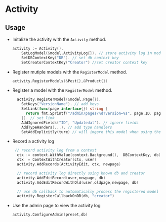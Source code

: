 # Activity

## Usage

- Initalize the activity with the `Activity` method.

  ```go
  activity := Activity().
      SetLogModel(&model.ActivityLog{}). // store activity log in model.ActivityLog
      SetDBContextKey("DB"). // set db context key
      SetCreatorContextKey("Creator") //set creator context key
  ```

- Register mutiple models with the `RegisterModel` method.

  ```go
  activity.RegisterModels(&Post{},&Product{})
  ```

- Register a model with the `RegisterModel` method.

  ```go
    activity.RegisterModel(&model.Page{}).
      SetKeys("VersionName"). // add keys
      SetLink(func(page interface{}) string {
  	    return fmt.Sprintf("/admin/pages/%d?version=%s", page.ID, page.VersionName)
      }). // set link
      AddIgnoredFields("ID", "Updatedat"). // ignore fields
      AddTypeHanders(...). // add type handlers
      SetAddExplicitly(ture) // will ingore this model when using the callback db

  ```

- Record a activity log

  ```go
   // record activity log from a context
    ctx := context.WithValue(context.Background(), 	DBContextKey, db)
    ctx  = ContextWithCreator(ctx, user)
    activity.AddRecords(ActivityEdit, ctx, newpage)

    // record activity log directly using known db and creator
    activity.AddEditRecord(user,newpage, db)
    activity.AddEditRecordWithOld(user,oldpage,newpage, db)

    // use db callback to automatically process the registered model
    activity.RegisterCallbackOnDB(db, "creator")
  ```

- Use the admin page to view the activity log

  ```go
  activity.ConfigureAdmin(preset,db)
  ```

